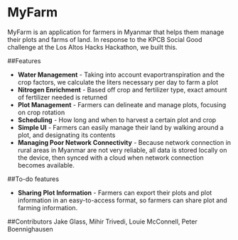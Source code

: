 # MyFarm
MyFarm is an application for farmers in Myanmar that helps them manage their plots and farms of land. In response to the KPCB Social Good challenge at the Los Altos Hacks Hackathon, we built this.

##Features
*   **Water Management** - Taking into account evaportranspiration and the crop factors, we calculate the liters necessary per day to farm a plot
*   **Nitrogen Enrichment** - Based off crop and fertilizer type, exact amount of fertilizer needed is returned
*   **Plot Management** - Farmers can delineate and manage plots, focusing on crop rotation
*   **Scheduling** - How long and when to harvest a certain plot and crop
*   **Simple UI** - Farmers can easily manage their land by walking around a plot, and designating its contents
*   **Managing Poor Network Connectivity** - Because network connection in rural areas in Myanmar are not very reliable, all data is stored locally on the device, then synced with a cloud when network connection becomes available.

##To-do features
*  **Sharing Plot Information** - Farmers can export their plots and plot information in an easy-to-access format, so farmers can share plot and farming information.

##Contributors
Jake Glass, Mihir Trivedi, Louie McConnell, Peter Boennighausen
